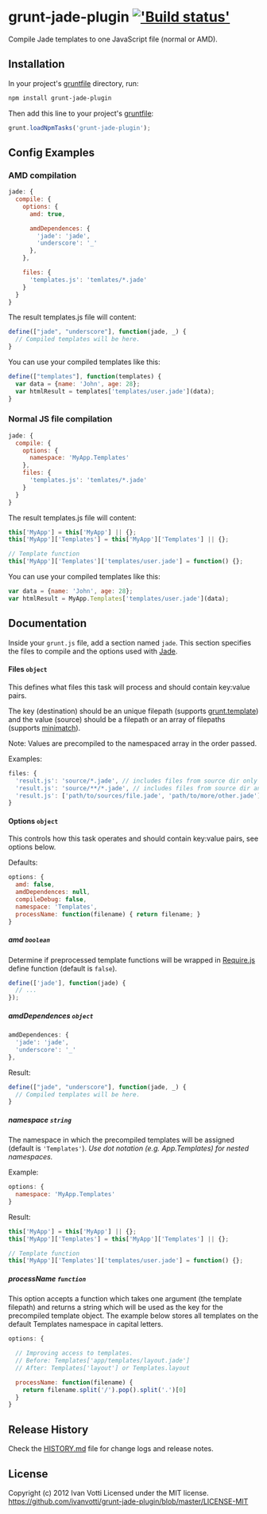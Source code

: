 # grunt-jade-plugin [!['Build status'][travis_image_url]][travis_page_url]

[travis_image_url]: https://secure.travis-ci.org/ivanvotti/grunt-jade-plugin.png?branch=master
[travis_page_url]: https://travis-ci.org/ivanvotti/grunt-jade-plugin

Compile Jade templates to one JavaScript file (normal or AMD).

## Installation

In your project's [gruntfile][getting_started] directory, run:

```bash
npm install grunt-jade-plugin
```

Then add this line to your project's [gruntfile][getting_started]:

```javascript
grunt.loadNpmTasks('grunt-jade-plugin');
```

## Config Examples

### AMD compilation

``` javascript
jade: {
  compile: {
    options: {
      amd: true,

      amdDependences: {
        'jade': 'jade',
        'underscore': '_'
      },
    },

    files: {
      'templates.js': 'temlates/*.jade'
    }
  }
}
```

The result templates.js file will content:
``` javascript
define(["jade", "underscore"], function(jade, _) {
  // Compiled templates will be here.
}
```

You can use your compiled templates like this:
``` javascript
define(["templates"], function(templates) {
  var data = {name: 'John', age: 28};
  var htmlResult = templates['templates/user.jade'](data);
}
```

### Normal JS file compilation

``` javascript
jade: {
  compile: {
    options: {
      namespace: 'MyApp.Templates'
    },
    files: {
      'templates.js': 'temlates/*.jade'
    }
  }
}
```

The result templates.js file will content:
``` javascript
this['MyApp'] = this['MyApp'] || {};
this['MyApp']['Templates'] = this['MyApp']['Templates'] || {};

// Template function
this['MyApp']['Templates']['templates/user.jade'] = function() {};
```

You can use your compiled templates like this:
``` javascript
var data = {name: 'John', age: 28};
var htmlResult = MyApp.Templates['templates/user.jade'](data);
```

## Documentation

Inside your `grunt.js` file, add a section named `jade`. This section specifies the files to compile and the options used with [Jade][].

#### Files ```object```

This defines what files this task will process and should contain key:value pairs.

The key (destination) should be an unique filepath (supports [grunt.template][]) and the value (source) should be a filepath or an array of filepaths (supports [minimatch][]).

Note: Values are precompiled to the namespaced array in the order passed.

Examples:
```javascript
files: {
  'result.js': 'source/*.jade', // includes files from source dir only
  'result.js': 'source/**/*.jade', // includes files from source dir and all its subdirs
  'result.js': ['path/to/sources/file.jade', 'path/to/more/other.jade']
}
```

#### Options ```object```

This controls how this task operates and should contain key:value pairs, see options below.

Defaults:

```javascript
options: {
  amd: false,
  amdDependences: null,
  compileDebug: false,
  namespace: 'Templates',
  processName: function(filename) { return filename; }
}
```

##### amd ```boolean```

Determine if preprocessed template functions will be wrapped in [Require.js][] define function (default is `false`).

``` javascript
define(['jade'], function(jade) {
  // ...
});
```

##### amdDependences ```object```

``` javascript
amdDependences: {
  'jade': 'jade',
  'underscore': '_'
},
```

Result:
``` javascript
define(["jade", "underscore"], function(jade, _) {
  // Compiled templates will be here.
}
```

##### namespace ```string```

The namespace in which the precompiled templates will be assigned (default is `'Templates'`).  *Use dot notation (e.g. App.Templates) for nested namespaces.*

Example:
``` javascript
options: {
  namespace: 'MyApp.Templates'
}
```

Result:
``` javascript
this['MyApp'] = this['MyApp'] || {};
this['MyApp']['Templates'] = this['MyApp']['Templates'] || {};

// Template function
this['MyApp']['Templates']['templates/user.jade'] = function() {};
```

##### processName ```function```

This option accepts a function which takes one argument (the template filepath) and returns a string which will be used as the key for the precompiled template object.  The example below stores all templates on the default Templates namespace in capital letters.

``` javascript
options: {

  // Improving access to templates.
  // Before: Templates['app/templates/layout.jade']
  // After: Templates['layout'] or Templates.layout

  processName: function(filename) {
    return filename.split('/').pop().split('.')[0]
  }
}
```

## Release History
Check the [HISTORY.md][] file for change logs and release notes.

## License
Copyright (c) 2012 Ivan Votti
Licensed under the MIT license.
<https://github.com/ivanvotti/grunt-jade-plugin/blob/master/LICENSE-MIT>

[history.md]: https://github.com/ivanvotti/grunt-jade-plugin/blob/master/HISTORY.md
[grunt]: https://github.com/gruntjs/grunt
[getting_started]: https://github.com/gruntjs/grunt/blob/master/docs/getting_started.md
[grunt.template]: https://github.com/gruntjs/grunt/blob/master/docs/api_template.md
[minimatch]: https://github.com/isaacs/minimatch
[require.js]: http://requirejs.org
[jade]: http://jade-lang.com
